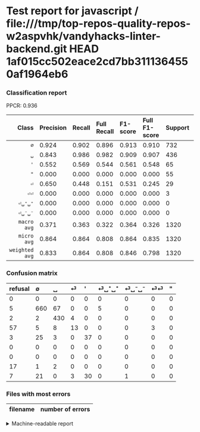 # Test report for javascript / file:///tmp/top-repos-quality-repos-w2aspvhk/vandyhacks-linter-backend.git HEAD 1af015cc502eace2cd7bb3111364550af1964eb6

### Classification report

PPCR: 0.936

| Class | Precision | Recall | Full Recall | F1-score | Full F1-score | Support | Full Support | PPCR |
|------:|:----------|:-------|:------------|:---------|:---------|:--------|:-------------|:-----|
| `∅` | 0.924| 0.902| 0.896| 0.913| 0.910| 732| 737| 0.993 |
| `␣` | 0.843| 0.986| 0.982| 0.909| 0.907| 436| 438| 0.995 |
| `'` | 0.552| 0.569| 0.544| 0.561| 0.548| 65| 68| 0.956 |
| `"` | 0.000| 0.000| 0.000| 0.000| 0.000| 55| 62| 0.887 |
| `⏎` | 0.650| 0.448| 0.151| 0.531| 0.245| 29| 86| 0.337 |
| `⏎⏎` | 0.000| 0.000| 0.000| 0.000| 0.000| 3| 20| 0.150 |
| `⏎␣⁺␣⁺` | 0.000| 0.000| 0.000| 0.000| 0.000| 0| 0| 0.000 |
| `⏎␣⁻␣⁻` | 0.000| 0.000| 0.000| 0.000| 0.000| 0| 0| 0.000 |
| `macro avg` | 0.371| 0.363| 0.322| 0.364| 0.326| 1320| 1411| 0.936 |
| `micro avg` | 0.864| 0.864| 0.808| 0.864| 0.835| 1320| 1411| 0.936 |
| `weighted avg` | 0.833| 0.864| 0.808| 0.846| 0.798| 1320| 1411| 0.936 |

### Confusion matrix

|refusal|  ∅| ␣| ⏎| '| ⏎␣⁺␣⁺| ⏎␣⁻␣⁻| ⏎⏎| "| 
|:---|:---|:---|:---|:---|:---|:---|:---|:---|
|0 |0 |0 |0 |0 |0 |0 |0 |0 |
|5 |660 |67 |0 |0 |5 |0 |0 |0 |
|2 |2 |430 |4 |0 |0 |0 |0 |0 |
|57 |5 |8 |13 |0 |0 |0 |3 |0 |
|3 |25 |3 |0 |37 |0 |0 |0 |0 |
|0 |0 |0 |0 |0 |0 |0 |0 |0 |
|0 |0 |0 |0 |0 |0 |0 |0 |0 |
|17 |1 |2 |0 |0 |0 |0 |0 |0 |
|7 |21 |0 |3 |30 |0 |1 |0 |0 |

### Files with most errors

| filename | number of errors|
|:----:|:-----|

<details>
    <summary>Machine-readable report</summary>
```json
{
  "cl_report": {"\"": {"f1-score": 0.0, "precision": 0.0, "recall": 0.0, "support": 55}, "\u0027": {"f1-score": 0.5606060606060606, "precision": 0.5522388059701493, "recall": 0.5692307692307692, "support": 65}, "macro avg": {"f1-score": 0.3641465356417935, "precision": 0.3712182260964087, "recall": 0.3631730634590152, "support": 1320}, "micro avg": {"f1-score": 0.8636363636363636, "precision": 0.8636363636363636, "recall": 0.8636363636363636, "support": 1320}, "weighted avg": {"f1-score": 0.8457625401817619, "precision": 0.8325697128693178, "recall": 0.8636363636363636, "support": 1320}, "\u2205": {"f1-score": 0.9128630705394191, "precision": 0.9243697478991597, "recall": 0.9016393442622951, "support": 732}, "\u23ce": {"f1-score": 0.5306122448979592, "precision": 0.65, "recall": 0.4482758620689655, "support": 29}, "\u23ce\u23ce": {"f1-score": 0.0, "precision": 0.0, "recall": 0.0, "support": 3}, "\u23ce\u2423\u207a\u2423\u207a": {"f1-score": 0.0, "precision": 0.0, "recall": 0.0, "support": 0}, "\u23ce\u2423\u207b\u2423\u207b": {"f1-score": 0.0, "precision": 0.0, "recall": 0.0, "support": 0}, "\u2423": {"f1-score": 0.909090909090909, "precision": 0.8431372549019608, "recall": 0.9862385321100917, "support": 436}},
  "cl_report_full": {"\"": {"f1-score": 0.0, "precision": 0.0, "recall": 0.0, "support": 62}, "\u0027": {"f1-score": 0.5481481481481482, "precision": 0.5522388059701493, "recall": 0.5441176470588235, "support": 68}, "macro avg": {"f1-score": 0.32629019988094066, "precision": 0.3712182260964087, "recall": 0.3215672482041939, "support": 1411}, "micro avg": {"f1-score": 0.8348590259978029, "precision": 0.8636363636363636, "recall": 0.8079376328844791, "support": 1411}, "weighted avg": {"f1-score": 0.7981374460421682, "precision": 0.8107773640359388, "recall": 0.8079376328844791, "support": 1411}, "\u2205": {"f1-score": 0.9097174362508614, "precision": 0.9243697478991597, "recall": 0.8955223880597015, "support": 737}, "\u23ce": {"f1-score": 0.24528301886792453, "precision": 0.65, "recall": 0.1511627906976744, "support": 86}, "\u23ce\u23ce": {"f1-score": 0.0, "precision": 0.0, "recall": 0.0, "support": 20}, "\u23ce\u2423\u207a\u2423\u207a": {"f1-score": 0.0, "precision": 0.0, "recall": 0.0, "support": 0}, "\u23ce\u2423\u207b\u2423\u207b": {"f1-score": 0.0, "precision": 0.0, "recall": 0.0, "support": 0}, "\u2423": {"f1-score": 0.9071729957805907, "precision": 0.8431372549019608, "recall": 0.9817351598173516, "support": 438}},
  "ppcr": 0.9355067328136074
}
```
</details>

